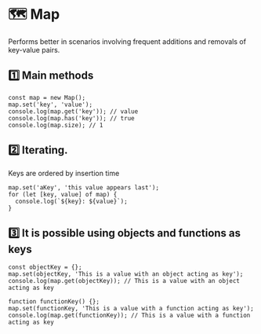 # 🗺️ Map

Performs better in scenarios involving frequent additions and removals of key-value pairs.

## 1️⃣ Main methods

```
const map = new Map();
map.set('key', 'value');
console.log(map.get('key')); // value
console.log(map.has('key')); // true
console.log(map.size); // 1
```

## 2️⃣ Iterating. 

Keys are ordered by insertion time

```
map.set('aKey', 'this value appears last');
for (let [key, value] of map) {
  console.log(`${key}: ${value}`);
}
```

## 3️⃣ It is possible using objects and functions as keys

```
const objectKey = {};
map.set(objectKey, 'This is a value with an object acting as key');
console.log(map.get(objectKey)); // This is a value with an object acting as key

function functionKey() {};
map.set(functionKey, 'This is a value with a function acting as key');
console.log(map.get(functionKey)); // This is a value with a function acting as key
```